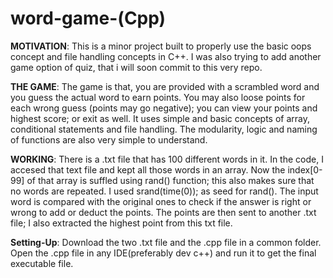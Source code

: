 # word-game-(Cpp)
**MOTIVATION**:  This is a minor project built to properly use the basic oops concept and file handling concepts in C++. I was also trying to add another game option of quiz, that i will soon commit to this very repo.

**THE GAME**:  The game is that, you are provided with a scrambled word and you guess the actual word to earn points. You may also loose points for each wrong guess (points may go negative); you can view your points and highest score; or exit as well. It uses simple and basic concepts of array, conditional statements and file handling. The modularity, logic and naming of functions are also very simple to understand. 

**WORKING**:  There is a .txt file that has 100 different words in it. In the code, I accesed that text file and kept all those words in an array. Now the index[0-99] of that array is suffled using rand() function; this also makes sure that no words are repeated. I used srand(time(0)); as seed for rand(). The input word is compared with the original ones to check if the answer is right or wrong to add or deduct the points. The points are then sent to another .txt file; I also extracted the highest point from this txt file. 

**Setting-Up**: Download the two .txt file and the .cpp file in a common folder. Open the .cpp file in any IDE(preferably dev c++) and run it to get the final executable file.
